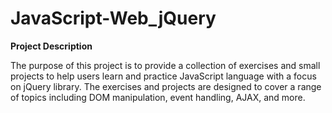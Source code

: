# JavaScript-Web_jQuery
**Project Description**

The purpose of this project is to provide a collection of exercises and small projects to help users learn and practice JavaScript language with a focus on jQuery library. The exercises and projects are designed to cover a range of topics including DOM manipulation, event handling, AJAX, and more.
